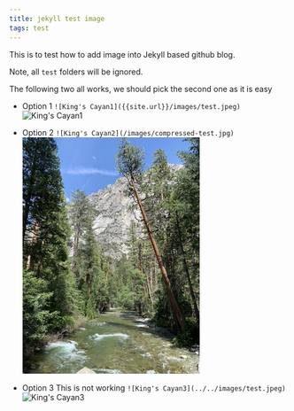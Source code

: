 ```yaml
---
title: jekyll test image
tags: test
---
```


This is to test how to add image into Jekyll based github blog.

Note, all `test` folders will be ignored. 

The following two all works, we should pick the second one as it is easy
- Option 1
`![King's Cayan1]({{site.url}}/images/test.jpeg)`
![King's Cayan1]({{site.url}}/images/test.jpeg)

- Option 2
`![King's Cayan2](/images/compressed-test.jpg)`
![King's Cayan2](/images/compressed-test.jpg)

- Option 3
This is not working
`![King's Cayan3](../../images/test.jpeg)`
![King's Cayan3](../../images/test.jpeg)